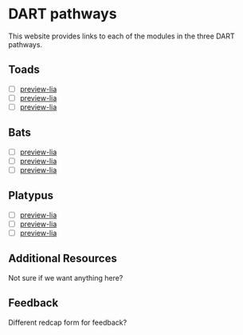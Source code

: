 <!--

author:   Rose Hartman
email:    hartmanr1@chop.edu
version:  1.0.0
language: en
narrator: UK English Female
title: DART pathways
comment:  This is a short, focused description of the module.


link:  https://chop-dbhi-arcus-education-website-assets.s3.amazonaws.com/css/styles.css

script: https://kit.fontawesome.com/83b2343bd4.js
script: https://liascript.github.io/course/preview-lia.js

-->

# DART pathways

This website provides links to each of the modules in the three DART pathways.

## Toads

- [ ] [preview-lia](https://raw.githubusercontent.com/liaScript/docs/master/README.md)
- [ ] [preview-lia](https://raw.githubusercontent.com/arcus/education_modules/main/bash_scripting_101/bash_scripting_101.md)
- [ ] [preview-lia](https://raw.githubusercontent.com/arcus/education_modules/main/git_creation_and_tracking/git_creation_and_tracking.md)

## Bats

- [ ] [preview-lia](https://raw.githubusercontent.com/liaScript/docs/master/README.md)
- [ ] [preview-lia](https://raw.githubusercontent.com/arcus/education_modules/main/bash_scripting_101/bash_scripting_101.md)
- [ ] [preview-lia](https://raw.githubusercontent.com/arcus/education_modules/main/git_creation_and_tracking/git_creation_and_tracking.md)

## Platypus

- [ ] [preview-lia](https://raw.githubusercontent.com/liaScript/docs/master/README.md)
- [ ] [preview-lia](https://raw.githubusercontent.com/arcus/education_modules/main/bash_scripting_101/bash_scripting_101.md)
- [ ] [preview-lia](https://raw.githubusercontent.com/arcus/education_modules/main/git_creation_and_tracking/git_creation_and_tracking.md)

## Additional Resources

Not sure if we want anything here?

## Feedback

Different redcap form for feedback?
